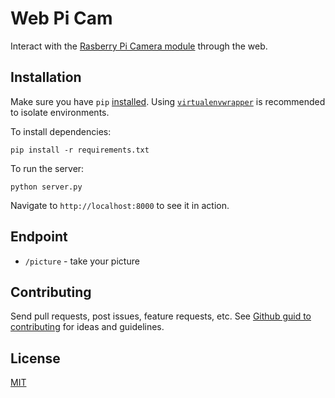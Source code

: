 # Web Pi Cam
Interact with the [Rasberry Pi Camera module](https://www.raspberrypi.org/products/camera-module/) through the web.

## Installation
Make sure you have `pip` [installed](https://pip.pypa.io/en/stable/installing/). Using [`virtualenvwrapper`](https://virtualenvwrapper.readthedocs.org/en/latest/) is recommended to isolate environments.

To install dependencies:

`pip install -r requirements.txt`

To run the server:

`python server.py`

Navigate to `http://localhost:8000` to see it in action.

## Endpoint
* `/picture` - take your picture

## Contributing
Send pull requests, post issues, feature requests, etc. See [Github guid to contributing](https://guides.github.com/activities/contributing-to-open-source/) for ideas and guidelines.

## License
[MIT](https://opensource.org/licenses/MIT)
